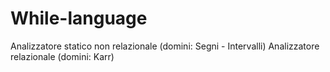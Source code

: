 # While-language
Analizzatore statico non relazionale (domini: Segni - Intervalli)
Analizzatore relazionale (domini: Karr)
